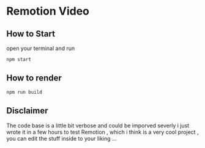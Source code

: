 # Remotion Video

## How to Start

open your terminal and run

```
npm start
```

## How to render

```
npm run build
```

## Disclaimer

The code base is a little bit verbose and could be imporved severly i just wrote it in a few hours to test Remotion , which i think is a very cool project , you can edit the stuff inside to your liking ...
